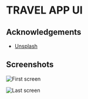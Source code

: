 
# TRAVEL APP UI




## Acknowledgements

 - [Unsplash](https://unsplash.com/fr)


## Screenshots

![First screen](https://firebasestorage.googleapis.com/v0/b/github-assets.appspot.com/o/travel-app%2Flogin_screen.png?alt=media&token=a7f77fa3-aa9e-46e3-9503-83ded8330244&_gl=1*yli2ay*_ga*NDYzODk1NjAxLjE2OTkyODM2MDM.*_ga_CW55HF8NVT*MTY5OTI4MzYwMy4xLjEuMTY5OTI4Mzc0NS42MC4wLjA.)

![Last screen](https://firebasestorage.googleapis.com/v0/b/github-assets.appspot.com/o/travel-app%2Fmenu_screen.png?alt=media&token=ab259cbe-be99-466e-a4a5-50de0b92d2be&_gl=1*1ecat61*_ga*NDYzODk1NjAxLjE2OTkyODM2MDM.*_ga_CW55HF8NVT*MTY5OTI4MzYwMy4xLjEuMTY5OTI4NDYxNi42MC4wLjA.)

